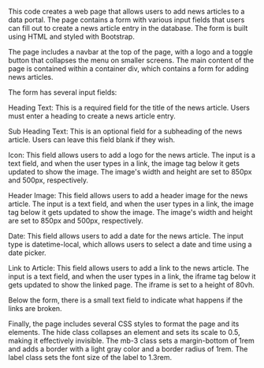 This code creates a web page that allows users to add news articles to a data portal. The page contains a form with various input fields that users can fill out to create a news article entry in the database. The form is built using HTML and styled with Bootstrap.

The page includes a navbar at the top of the page, with a logo and a toggle button that collapses the menu on smaller screens. The main content of the page is contained within a container div, which contains a form for adding news articles.

The form has several input fields:

Heading Text: This is a required field for the title of the news article. Users must enter a heading to create a news article entry.

Sub Heading Text: This is an optional field for a subheading of the news article. Users can leave this field blank if they wish.

Icon: This field allows users to add a logo for the news article. The input is a text field, and when the user types in a link, the image tag below it gets updated to show the image. The image's width and height are set to 850px and 500px, respectively.

Header Image: This field allows users to add a header image for the news article. The input is a text field, and when the user types in a link, the image tag below it gets updated to show the image. The image's width and height are set to 850px and 500px, respectively.

Date: This field allows users to add a date for the news article. The input type is datetime-local, which allows users to select a date and time using a date picker.

Link to Article: This field allows users to add a link to the news article. The input is a text field, and when the user types in a link, the iframe tag below it gets updated to show the linked page. The iframe is set to a height of 80vh.

Below the form, there is a small text field to indicate what happens if the links are broken.

Finally, the page includes several CSS styles to format the page and its elements. The hide class collapses an element and sets its scale to 0.5, making it effectively invisible. The mb-3 class sets a margin-bottom of 1rem and adds a border with a light gray color and a border radius of 1rem. The label class sets the font size of the label to 1.3rem.



